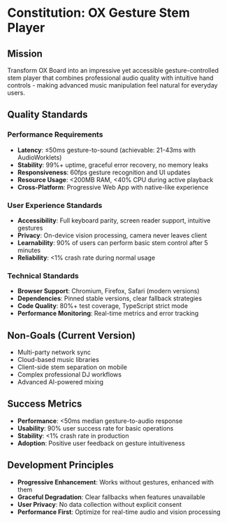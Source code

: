 # Constitution: OX Gesture Stem Player

## Mission

Transform OX Board into an impressive yet accessible gesture-controlled stem player that combines professional audio quality with intuitive hand controls - making advanced music manipulation feel natural for everyday users.

## Quality Standards

### Performance Requirements

- **Latency**: ≤50ms gesture-to-sound (achievable: 21-43ms with AudioWorklets)
- **Stability**: 99%+ uptime, graceful error recovery, no memory leaks
- **Responsiveness**: 60fps gesture recognition and UI updates
- **Resource Usage**: <200MB RAM, <40% CPU during active playback
- **Cross-Platform**: Progressive Web App with native-like experience

### User Experience Standards

- **Accessibility**: Full keyboard parity, screen reader support, intuitive gestures
- **Privacy**: On-device vision processing, camera never leaves client
- **Learnability**: 90% of users can perform basic stem control after 5 minutes
- **Reliability**: <1% crash rate during normal usage

### Technical Standards

- **Browser Support**: Chromium, Firefox, Safari (modern versions)
- **Dependencies**: Pinned stable versions, clear fallback strategies
- **Code Quality**: 80%+ test coverage, TypeScript strict mode
- **Performance Monitoring**: Real-time metrics and error tracking

## Non-Goals (Current Version)

- Multi-party network sync
- Cloud-based music libraries
- Client-side stem separation on mobile
- Complex professional DJ workflows
- Advanced AI-powered mixing

## Success Metrics

- **Performance**: <50ms median gesture-to-audio response
- **Usability**: 90% user success rate for basic operations
- **Stability**: <1% crash rate in production
- **Adoption**: Positive user feedback on gesture intuitiveness

## Development Principles

- **Progressive Enhancement**: Works without gestures, enhanced with them
- **Graceful Degradation**: Clear fallbacks when features unavailable
- **User Privacy**: No data collection without explicit consent
- **Performance First**: Optimize for real-time audio and vision processing
